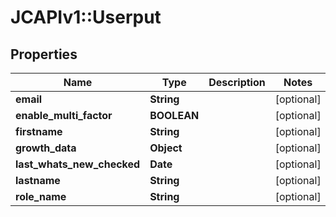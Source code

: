 # JCAPIv1::Userput

## Properties
Name | Type | Description | Notes
------------ | ------------- | ------------- | -------------
**email** | **String** |  | [optional] 
**enable_multi_factor** | **BOOLEAN** |  | [optional] 
**firstname** | **String** |  | [optional] 
**growth_data** | **Object** |  | [optional] 
**last_whats_new_checked** | **Date** |  | [optional] 
**lastname** | **String** |  | [optional] 
**role_name** | **String** |  | [optional] 


